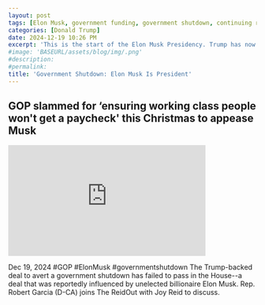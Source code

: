 ```yaml
---
layout: post
tags: [Elon Musk, government funding, government shutdown, continuing resolution, debt ceiling, Trump government disfunction, unelected governance, stopgap agreement, politics]
categories: [Donald Trump]
date: 2024-12-19 10:26 PM
excerpt: 'This is the start of the Elon Musk Presidency. Trump has now been delegated vice president'
#image: 'BASEURL/assets/blog/img/.png'
#description:
#permalink:
title: 'Government Shutdown: Elon Musk Is President'
---
```



## GOP slammed for ‘ensuring working class people won't get a paycheck' this Christmas to appease Musk

<iframe width="400" height="225" src="https://www.youtube.com/embed/L3uswq9i2I8" title="GOP slammed for ‘ensuring working class people won&#39;t get a paycheck&#39; this Christmas to appease Musk" frameborder="0" allow="accelerometer; autoplay; clipboard-write; encrypted-media; gyroscope; picture-in-picture; web-share" referrerpolicy="strict-origin-when-cross-origin" allowfullscreen></iframe>


Dec 19, 2024  #GOP #ElonMusk #governmentshutdown
The Trump-backed deal to avert a government shutdown has failed to pass in the House--a deal that was reportedly influenced by unelected billionaire Elon Musk. Rep. Robert Garcia (D-CA) joins The ReidOut with Joy Reid to discuss.
